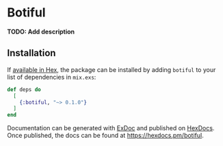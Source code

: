 # Botiful

**TODO: Add description**

## Installation

If [available in Hex](https://hex.pm/docs/publish), the package can be installed
by adding `botiful` to your list of dependencies in `mix.exs`:

```elixir
def deps do
  [
    {:botiful, "~> 0.1.0"}
  ]
end
```

Documentation can be generated with [ExDoc](https://github.com/elixir-lang/ex_doc)
and published on [HexDocs](https://hexdocs.pm). Once published, the docs can
be found at <https://hexdocs.pm/botiful>.

